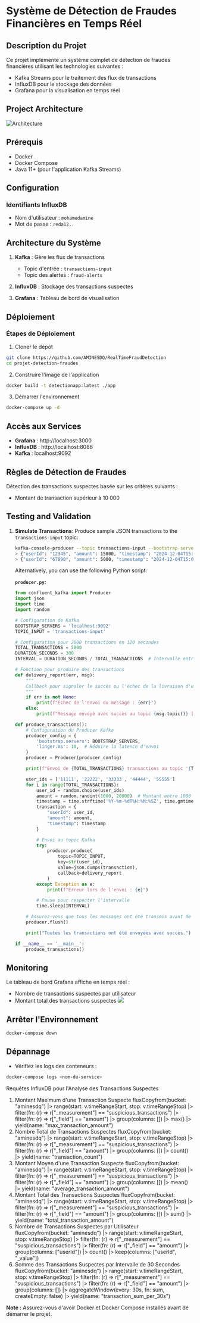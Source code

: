 
# Système de Détection de Fraudes Financières en Temps Réel

## Description du Projet

Ce projet implémente un système complet de détection de fraudes financières utilisant les technologies suivantes :
- Kafka Streams pour le traitement des flux de transactions
- InfluxDB pour le stockage des données
- Grafana pour la visualisation en temps réel

## Project Architecture

![Architecture ](screens/archi.png)

## Prérequis

- Docker
- Docker Compose
- Java 11+ (pour l'application Kafka Streams)

## Configuration

### Identifiants InfluxDB
- Nom d'utilisateur : `mohamedamine`
- Mot de passe : `reda12..`

## Architecture du Système

1. **Kafka** : Gère les flux de transactions
   - Topic d'entrée : `transactions-input`
   - Topic des alertes : `fraud-alerts`

2. **InfluxDB** : Stockage des transactions suspectes

3. **Grafana** : Tableau de bord de visualisation

## Déploiement

### Étapes de Déploiement

1. Cloner le dépôt
```bash
git clone https://github.com/AMINESDQ/RealTimeFraudDetection
cd projet-detection-fraudes
```

2. Construire l'image de l'application
```bash
docker build -t detectionapp:latest ./app
```

3. Démarrer l'environnement
```bash
docker-compose up -d
```

## Accès aux Services

- **Grafana** : http://localhost:3000
- **InfluxDB** : http://localhost:8086
- **Kafka** : localhost:9092

## Règles de Détection de Fraudes

Détection des transactions suspectes basée sur les critères suivants :
- Montant de transaction supérieur à 10 000

## Testing and Validation

1. **Simulate Transactions**:
   Produce sample JSON transactions to the `transactions-input` topic:
   ```bash
   kafka-console-producer --topic transactions-input --bootstrap-server localhost:9092
   > {"userId": "12345", "amount": 15000, "timestamp": "2024-12-04T15:00:00Z"}
   > {"userId": "67890", "amount": 5000, "timestamp": "2024-12-04T15:05:00Z"}
   ```

   Alternatively, you can use the following Python script:

   **`producer.py`:**
   ```python
   from confluent_kafka import Producer
   import json
   import time
   import random

   # Configuration de Kafka
   BOOTSTRAP_SERVERS = 'localhost:9092'
   TOPIC_INPUT = 'transactions-input'

   # Configuration pour 2000 transactions en 120 secondes
   TOTAL_TRANSACTIONS = 5000
   DURATION_SECONDS = 300
   INTERVAL = DURATION_SECONDS / TOTAL_TRANSACTIONS  # Intervalle entre les envois

   # Fonction pour produire des transactions
   def delivery_report(err, msg):
       """
       Callback pour signaler le succès ou l'échec de la livraison d'un message.
       """
       if err is not None:
           print(f"Échec de l'envoi du message : {err}")
       else:
           print(f"Message envoyé avec succès au topic {msg.topic()} [partition {msg.partition()}]")

   def produce_transactions():
       # Configuration du Producer Kafka
       producer_config = {
           'bootstrap.servers': BOOTSTRAP_SERVERS,
           'linger.ms': 10,  # Réduire la latence d'envoi
       }
       producer = Producer(producer_config)

       print(f"Envoi de {TOTAL_TRANSACTIONS} transactions au topic '{TOPIC_INPUT}' en {DURATION_SECONDS} secondes...")

       user_ids = ['11111', '22222', '33333', '44444', '55555']
       for i in range(TOTAL_TRANSACTIONS):
           user_id = random.choice(user_ids)
           amount = random.randint(1000, 20000)  # Montant entre 1000 et 20000
           timestamp = time.strftime('%Y-%m-%dT%H:%M:%SZ', time.gmtime())
           transaction = {
               "userId": user_id,
               "amount": amount,
               "timestamp": timestamp
           }

           # Envoi au topic Kafka
           try:
               producer.produce(
                   topic=TOPIC_INPUT,
                   key=str(user_id),
                   value=json.dumps(transaction),
                   callback=delivery_report
               )
           except Exception as e:
               print(f"Erreur lors de l'envoi : {e}")

           # Pause pour respecter l'intervalle
           time.sleep(INTERVAL)

       # Assurez-vous que tous les messages ont été transmis avant de fermer
       producer.flush()

       print("Toutes les transactions ont été envoyées avec succès.")

   if __name__ == '__main__':
       produce_transactions()
   ```

## Monitoring

Le tableau de bord Grafana affiche en temps réel :
- Nombre de transactions suspectes par utilisateur
- Montant total des transactions suspectes
   ![](screens/demo.gif)

  

## Arrêter l'Environnement

```bash
docker-compose down
```

## Dépannage

- Vérifiez les logs des conteneurs : 
```bash
docker-compose logs <nom-du-service>
```

Requêtes InfluxDB pour l'Analyse des Transactions Suspectes
1. Montant Maximum d'une Transaction Suspecte
fluxCopyfrom(bucket: "aminesdq")
  |> range(start: v.timeRangeStart, stop: v.timeRangeStop)
  |> filter(fn: (r) => r["_measurement"] == "suspicious_transactions")
  |> filter(fn: (r) => r["_field"] == "amount")
  |> group(columns: [])
  |> max()
  |> yield(name: "max_transaction_amount")
2. Nombre Total de Transactions Suspectes
fluxCopyfrom(bucket: "aminesdq")
  |> range(start: v.timeRangeStart, stop: v.timeRangeStop)
  |> filter(fn: (r) => r["_measurement"] == "suspicious_transactions")
  |> filter(fn: (r) => r["_field"] == "amount")
  |> group(columns: [])
  |> count()
  |> yield(name: "transaction_count")
3. Montant Moyen d'une Transaction Suspecte
fluxCopyfrom(bucket: "aminesdq")
  |> range(start: v.timeRangeStart, stop: v.timeRangeStop)
  |> filter(fn: (r) => r["_measurement"] == "suspicious_transactions")
  |> filter(fn: (r) => r["_field"] == "amount")
  |> group(columns: [])
  |> mean()
  |> yield(name: "average_transaction_amount")
4. Montant Total des Transactions Suspectes
fluxCopyfrom(bucket: "aminesdq")
  |> range(start: v.timeRangeStart, stop: v.timeRangeStop)
  |> filter(fn: (r) => r["_measurement"] == "suspicious_transactions")
  |> filter(fn: (r) => r["_field"] == "amount")
  |> group(columns: [])
  |> sum()
  |> yield(name: "total_transaction_amount")
5. Nombre de Transactions Suspectes par Utilisateur
fluxCopyfrom(bucket: "aminesdq")
  |> range(start: v.timeRangeStart, stop: v.timeRangeStop)
  |> filter(fn: (r) => r["_measurement"] == "suspicious_transactions")
  |> filter(fn: (r) => r["_field"] == "amount")
  |> group(columns: ["userId"])
  |> count()
  |> keep(columns: ["userId", "_value"])
6. Somme des Transactions Suspectes par Intervalle de 30 Secondes
fluxCopyfrom(bucket: "aminesdq")
  |> range(start: v.timeRangeStart, stop: v.timeRangeStop)
  |> filter(fn: (r) => r["_measurement"] == "suspicious_transactions")
  |> filter(fn: (r) => r["_field"] == "amount")
  |> group(columns: [])
  |> aggregateWindow(every: 30s, fn: sum, createEmpty: false)
  |> yield(name: "transaction_sum_per_30s")

**Note :** Assurez-vous d'avoir Docker et Docker Compose installés avant de démarrer le projet.



















